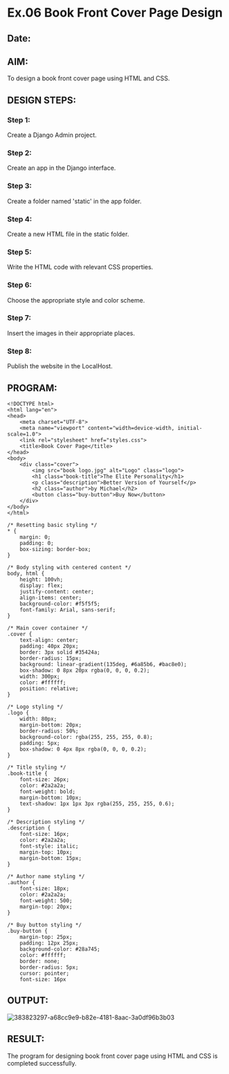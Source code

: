 # Ex.06 Book Front Cover Page Design
## Date:

## AIM:
To design a book front cover page using HTML and CSS.

## DESIGN STEPS:

### Step 1:
Create a Django Admin project.

### Step 2:
Create an app in the Django interface.

### Step 3:
Create a folder named 'static' in the app folder.

### Step 4:
Create a new HTML file in the static folder.

### Step 5:
Write the HTML code with relevant CSS properties.

### Step 6:
Choose the appropriate style and color scheme.

### Step 7:
Insert the images in their appropriate places.

### Step 8:
Publish the website in the LocalHost.

## PROGRAM:
```
<!DOCTYPE html>
<html lang="en">
<head>
    <meta charset="UTF-8">
    <meta name="viewport" content="width=device-width, initial-scale=1.0">
    <link rel="stylesheet" href="styles.css">
    <title>Book Cover Page</title>
</head>
<body>
    <div class="cover">
        <img src="book logo.jpg" alt="Logo" class="logo">
        <h1 class="book-title">The Elite Personality</h1>
        <p class="description">Better Version of Yourself</p>
        <h2 class="author">by Michael</h2>
        <button class="buy-button">Buy Now</button>
    </div>
</body>
</html>

/* Resetting basic styling */
* {
    margin: 0;
    padding: 0;
    box-sizing: border-box;
}

/* Body styling with centered content */
body, html {
    height: 100vh;
    display: flex;
    justify-content: center;
    align-items: center;
    background-color: #f5f5f5;
    font-family: Arial, sans-serif;
}

/* Main cover container */
.cover {
    text-align: center;
    padding: 40px 20px;
    border: 3px solid #35424a;
    border-radius: 15px;
    background: linear-gradient(135deg, #6a85b6, #bac8e0);
    box-shadow: 0 8px 20px rgba(0, 0, 0, 0.2);
    width: 300px;
    color: #ffffff;
    position: relative;
}

/* Logo styling */
.logo {
    width: 80px;
    margin-bottom: 20px;
    border-radius: 50%;
    background-color: rgba(255, 255, 255, 0.8);
    padding: 5px;
    box-shadow: 0 4px 8px rgba(0, 0, 0, 0.2);
}

/* Title styling */
.book-title {
    font-size: 26px;
    color: #2a2a2a;
    font-weight: bold;
    margin-bottom: 10px;
    text-shadow: 1px 1px 3px rgba(255, 255, 255, 0.6);
}

/* Description styling */
.description {
    font-size: 16px;
    color: #2a2a2a;
    font-style: italic;
    margin-top: 10px;
    margin-bottom: 15px;
}

/* Author name styling */
.author {
    font-size: 18px;
    color: #2a2a2a;
    font-weight: 500;
    margin-top: 20px;
}

/* Buy button styling */
.buy-button {
    margin-top: 25px;
    padding: 12px 25px;
    background-color: #28a745;
    color: #ffffff;
    border: none;
    border-radius: 5px;
    cursor: pointer;
    font-size: 16px
```

## OUTPUT:
![383823297-a68cc9e9-b82e-4181-8aac-3a0df96b3b03](https://github.com/user-attachments/assets/8d09e164-9a12-4cf6-9cd9-97fcbfd3cd43)


## RESULT:
The program for designing book front cover page using HTML and CSS is completed successfully.
